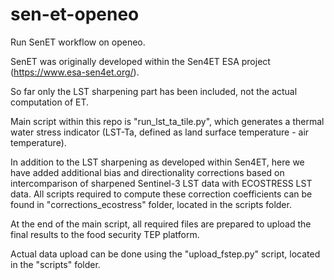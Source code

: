 # sen-et-openeo
Run SenET workflow on openeo.

SenET was originally developed within the Sen4ET ESA project (https://www.esa-sen4et.org/).

So far only the LST sharpening part has been included, not the actual computation of ET.

Main script within this repo is "run_lst_ta_tile.py", which generates a thermal water stress indicator
(LST-Ta, defined as land surface temperature - air temperature).

In addition to the LST sharpening as developed within Sen4ET, here we have added additional bias and directionality corrections based on intercomparison of sharpened Sentinel-3 LST data with ECOSTRESS LST data.
All scripts required to compute these correction coefficients can be found in "corrections_ecostress" folder, located in the scripts folder.

At the end of the main script, all required files are prepared to upload the final results to the food security TEP platform. 

Actual data upload can be done using the "upload_fstep.py" script, located in the "scripts" folder.